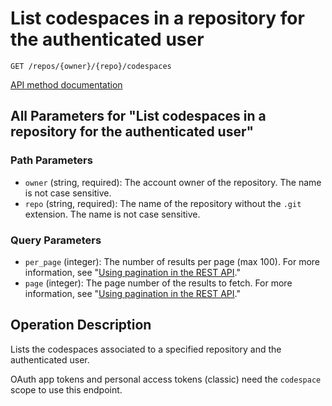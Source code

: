 # List codespaces in a repository for the authenticated user

`GET /repos/{owner}/{repo}/codespaces`

[API method documentation](https://docs.github.com/rest/codespaces/codespaces#list-codespaces-in-a-repository-for-the-authenticated-user)

## All Parameters for "List codespaces in a repository for the authenticated user"

### Path Parameters

- `owner` (string, required): The account owner of the repository. The name is not case sensitive.
- `repo` (string, required): The name of the repository without the `.git` extension. The name is not case sensitive.
### Query Parameters

- `per_page` (integer): The number of results per page (max 100). For more information, see "[Using pagination in the REST API](https://docs.github.com/rest/using-the-rest-api/using-pagination-in-the-rest-api)."
- `page` (integer): The page number of the results to fetch. For more information, see "[Using pagination in the REST API](https://docs.github.com/rest/using-the-rest-api/using-pagination-in-the-rest-api)."

## Operation Description

Lists the codespaces associated to a specified repository and the authenticated user.

OAuth app tokens and personal access tokens (classic) need the `codespace` scope to use this endpoint.
